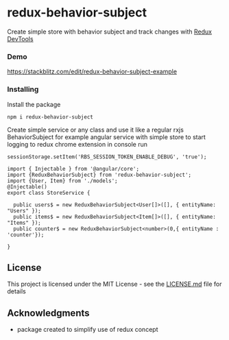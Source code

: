 # redux-behavior-subject

Create simple store with behavior subject and track changes
with [Redux DevTools](https://chrome.google.com/webstore/detail/redux-devtools/lmhkpmbekcpmknklioeibfkpmmfibljd?hl=en)

### Demo

https://stackblitz.com/edit/redux-behavior-subject-example

### Installing

Install the package

```
npm i redux-behavior-subject
```

Create simple service or any class and use it like a regular rxjs BehaviorSubject
for example angular service with simple store
to start logging to redux chrome extension in console run

```
sessionStorage.setItem('RBS_SESSION_TOKEN_ENABLE_DEBUG', 'true');
```

```
import { Injectable } from '@angular/core';
import {ReduxBehaviorSubject} from 'redux-behavior-subject';
import {User, Item} from './models';
@Injectable()
export class StoreService {

  public users$ = new ReduxBehaviorSubject<User[]>([], { entityName: "Users" });
  public items$ = new ReduxBehaviorSubject<Item[]>([], { entityName: "Items" });
  public counter$ = new ReduxBehaviorSubject<number>(0,{ entityName : 'counter'});

}
```

## License

This project is licensed under the MIT License - see the [LICENSE.md](LICENSE.md) file for details

## Acknowledgments

- package created to simplify use of redux concept

